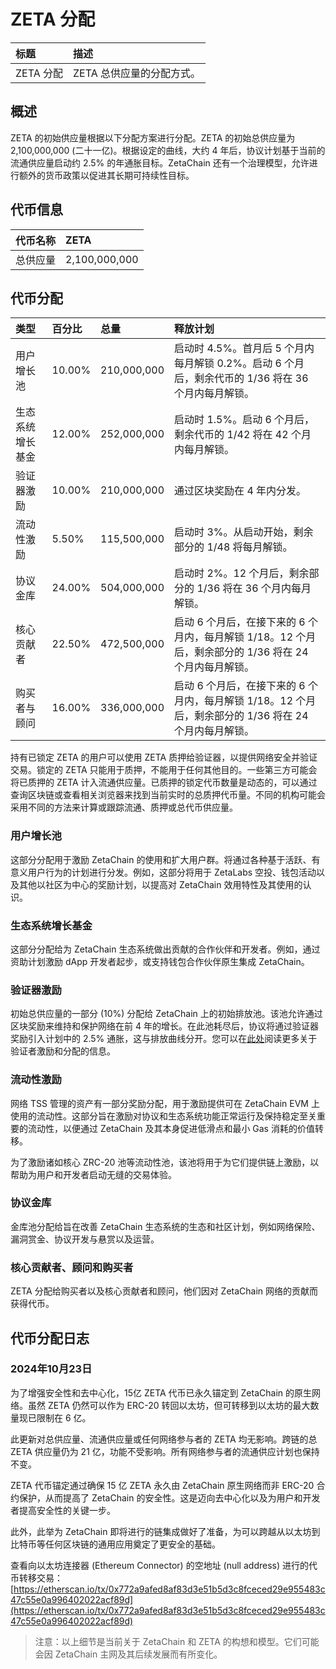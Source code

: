 # ZETA 分配

| 标题 | 描述 |
| :- | :- |
| ZETA 分配 | ZETA 总供应量的分配方式。|

## 概述

ZETA 的初始供应量根据以下分配方案进行分配。ZETA 的初始总供应量为 2,100,000,000 (二十一亿)。根据设定的曲线，大约 4 年后，协议计划基于当前的流通供应量启动约 2.5% 的年通胀目标。ZetaChain 还有一个治理模型，允许进行额外的货币政策以促进其长期可持续性目标。

## 代币信息

| 代币名称 | ZETA |
| :--------- | :------------- |
| 总供应量 | 2,100,000,000 |

## 代币分配

| 类型 | 百分比 | 总量 | 释放计划 |
| :---------------------- | :------- | :---------- | :-------------------------------------------------------------------------------------------------------------------------------------------------------------------------------- |
| 用户增长池 | 10.00% | 210,000,000 | 启动时 4.5%。首月后 5 个月内每月解锁 0.2%。启动 6 个月后，剩余代币的 1/36 将在 36 个月内每月解锁。 |
| 生态系统增长基金 | 12.00% | 252,000,000 | 启动时 1.5%。启动 6 个月后，剩余代币的 1/42 将在 42 个月内每月解锁。 |
| 验证器激励 | 10.00% | 210,000,000 | 通过区块奖励在 4 年内分发。 |
| 流动性激励 | 5.50% | 115,500,000 | 启动时 3%。从启动开始，剩余部分的 1/48 将每月解锁。 |
| 协议金库 | 24.00% | 504,000,000 | 启动时 2%。12 个月后，剩余部分的 1/36 将在 36 个月内每月解锁。 |
| 核心贡献者 | 22.50% | 472,500,000 | 启动 6 个月后，在接下来的 6 个月内，每月解锁 1/18。12 个月后，剩余部分的 1/36 将在 24 个月内每月解锁。 |
| 购买者与顾问 | 16.00% | 336,000,000 | 启动 6 个月后，在接下来的 6 个月内，每月解锁 1/18。12 个月后，剩余部分的 1/36 将在 24 个月内每月解锁。 |

持有已锁定 ZETA 的用户可以使用 ZETA 质押给验证器，以提供网络安全并验证交易。锁定的 ZETA 只能用于质押，不能用于任何其他目的。一些第三方可能会将已质押的 ZETA 计入流通供应量。已质押的锁定代币数量是动态的，可以通过查询区块链或查看相关浏览器来找到当前实时的总质押代币量。不同的机构可能会采用不同的方法来计算或跟踪流通、质押或总代币供应量。

### 用户增长池

这部分分配用于激励 ZetaChain 的使用和扩大用户群。将通过各种基于活跃、有意义用户行为的计划进行分发。例如，这部分将用于 ZetaLabs 空投、钱包活动以及其他以社区为中心的奖励计划，以提高对 ZetaChain 效用特性及其使用的认识。

### 生态系统增长基金

这部分分配给为 ZetaChain 生态系统做出贡献的合作伙伴和开发者。例如，通过资助计划激励 dApp 开发者起步，或支持钱包合作伙伴原生集成 ZetaChain。

### 验证器激励

初始总供应量的一部分 (10%) 分配给 ZetaChain 上的初始排放池。该池允许通过区块奖励来维持和保护网络在前 4 年的增长。在此池耗尽后，协议将通过验证器奖励引入计划中的 2.5% 通胀，这与排放曲线分开。您可以在[此处](/about/token-utility/validators)阅读更多关于验证者激励和分配的信息。

### 流动性激励

网络 TSS 管理的资产有一部分奖励分配，用于激励提供可在 ZetaChain EVM 上使用的流动性。这部分旨在激励对协议和生态系统功能正常运行及保持稳定至关重要的流动性，以便通过 ZetaChain 及其本身促进低滑点和最小 Gas 消耗的价值转移。

为了激励诸如核心 ZRC-20 池等流动性池，该池将用于为它们提供链上激励，以帮助为用户和开发者启动无缝的交易体验。

### 协议金库

金库池分配给旨在改善 ZetaChain 生态系统的生态和社区计划，例如网络保险、漏洞赏金、协议开发与悬赏以及运营。

### 核心贡献者、顾问和购买者

ZETA 分配给购买者以及核心贡献者和顾问，他们因对 ZetaChain 网络的贡献而获得代币。

## 代币分配日志

### 2024年10月23日

为了增强安全性和去中心化，15亿 ZETA 代币已永久锚定到 ZetaChain 的原生网络。虽然 ZETA 仍然可以作为 ERC-20 转回以太坊，但可转移到以太坊的最大数量现已限制在 6 亿。

此更新对总供应量、流通供应量或任何网络参与者的 ZETA 均无影响。跨链的总 ZETA 供应量仍为 21 亿，功能不受影响。所有网络参与者的流通供应计划也保持不变。

ZETA 代币锚定通过确保 15 亿 ZETA 永久由 ZetaChain 原生网络而非 ERC-20 合约保护，从而提高了 ZetaChain 的安全性。这是迈向去中心化以及为用户和开发者提高安全性的关键一步。

此外，此举为 ZetaChain 即将进行的链集成做好了准备，为可以跨越从以太坊到比特币等任何区块链的通用应用奠定了更安全的基础。

查看向以太坊连接器 (Ethereum Connector) 的空地址 (null address) 进行的代币转移交易：[https://etherscan.io/tx/0x772a9afed8af83d3e51b5d3c8fceced29e955483c47c55e0a996402022acf89d](https://etherscan.io/tx/0x772a9afed8af83d3e51b5d3c8fceced29e955483c47c55e0a996402022acf89d)

> 注意：以上细节是当前关于 ZetaChain 和 ZETA 的构想和模型。它们可能会因 ZetaChain 主网及其后续发展而有所变化。
